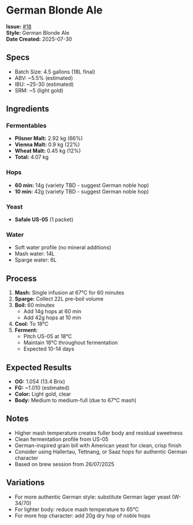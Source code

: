 # German Blonde Ale

**Issue:** [#18](https://github.com/alchemycat/catlabs.me/issues/18)  
**Style:** German Blonde Ale  
**Date Created:** 2025-07-30

## Specs
- Batch Size: 4.5 gallons (18L final)
- ABV: ~5.5% (estimated)
- IBU: ~25-30 (estimated)
- SRM: ~5 (light gold)

## Ingredients
### Fermentables
- **Pilsner Malt:** 2.92 kg (66%)
- **Vienna Malt:** 0.9 kg (22%)
- **Wheat Malt:** 0.45 kg (12%)
- **Total:** 4.07 kg

### Hops
- **60 min:** 14g (variety TBD - suggest German noble hop)
- **10 min:** 42g (variety TBD - suggest German noble hop)

### Yeast
- **Safale US-05** (1 packet)

### Water
- Soft water profile (no mineral additions)
- Mash water: 14L
- Sparge water: 6L

## Process
1. **Mash:** Single infusion at 67°C for 60 minutes
2. **Sparge:** Collect 22L pre-boil volume
3. **Boil:** 60 minutes
   - Add 14g hops at 60 min
   - Add 42g hops at 10 min
4. **Cool:** To 18°C
5. **Ferment:** 
   - Pitch US-05 at 18°C
   - Maintain 18°C throughout fermentation
   - Expected 10-14 days

## Expected Results
- **OG:** 1.054 (13.4 Brix)
- **FG:** ~1.010 (estimated)
- **Color:** Light gold, clear
- **Body:** Medium to medium-full (due to 67°C mash)

## Notes
- Higher mash temperature creates fuller body and residual sweetness
- Clean fermentation profile from US-05
- German-inspired grain bill with American yeast for clean, crisp finish
- Consider using Hallertau, Tettnang, or Saaz hops for authentic German character
- Based on brew session from 26/07/2025

## Variations
- For more authentic German style: substitute German lager yeast (W-34/70)
- For lighter body: reduce mash temperature to 65°C
- For more hop character: add 20g dry hop of noble hops